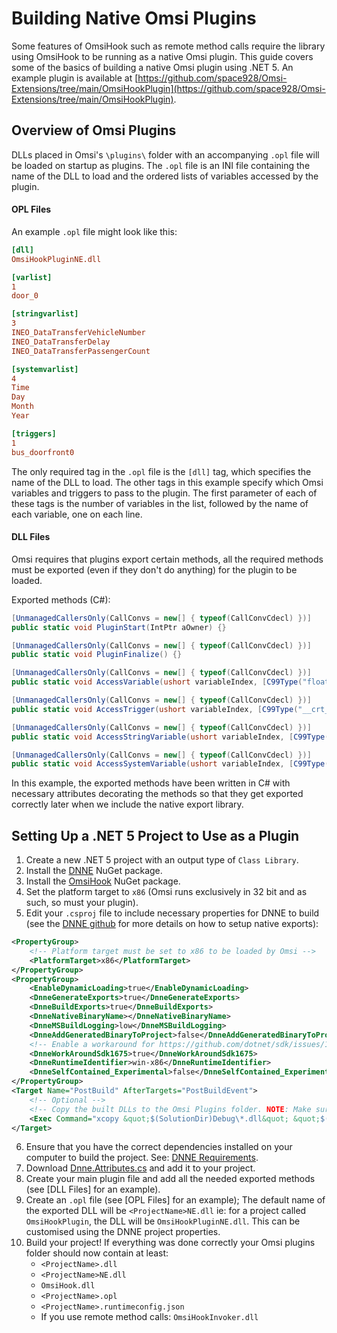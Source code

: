 # Building Native Omsi Plugins
Some features of OmsiHook such as remote method calls require the library using OmsiHook to be running as a 
native Omsi plugin. This guide covers some of the basics of building a native Omsi plugin using .NET 5.
An example plugin is available at 
[https://github.com/space928/Omsi-Extensions/tree/main/OmsiHookPlugin](https://github.com/space928/Omsi-Extensions/tree/main/OmsiHookPlugin).

## Overview of Omsi Plugins
DLLs placed in Omsi's `\plugins\` folder with an accompanying `.opl` file will be loaded on startup as plugins.
The `.opl` file is an INI file containing the name of the DLL to load and the ordered lists of variables 
accessed by the plugin.

#### OPL Files
An example `.opl` file might look like this:
```ini
[dll]
OmsiHookPluginNE.dll

[varlist]
1
door_0

[stringvarlist]
3
INEO_DataTransferVehicleNumber
INEO_DataTransferDelay
INEO_DataTransferPassengerCount

[systemvarlist]
4
Time
Day
Month
Year

[triggers]
1
bus_doorfront0
```

The only required tag in the `.opl` file is the `[dll]` tag, which specifies the name of the DLL to load. 
The other tags in this example specify which Omsi variables and triggers to pass to the plugin. The first
parameter of each of these tags is the number of variables in the list, followed by the name of each variable,
one on each line.

#### DLL Files
Omsi requires that plugins export certain methods, all the required methods must be exported (even if they don't
do anything) for the plugin to be loaded.

Exported methods (C#):
```csharp
[UnmanagedCallersOnly(CallConvs = new[] { typeof(CallConvCdecl) })]
public static void PluginStart(IntPtr aOwner) {}

[UnmanagedCallersOnly(CallConvs = new[] { typeof(CallConvCdecl) })]
public static void PluginFinalize() {}

[UnmanagedCallersOnly(CallConvs = new[] { typeof(CallConvCdecl) })]
public static void AccessVariable(ushort variableIndex, [C99Type("float*")] IntPtr value, [C99Type("__crt_bool*")] IntPtr writeValue)

[UnmanagedCallersOnly(CallConvs = new[] { typeof(CallConvCdecl) })]
public static void AccessTrigger(ushort variableIndex, [C99Type("__crt_bool*")] IntPtr triggerScript) { }

[UnmanagedCallersOnly(CallConvs = new[] { typeof(CallConvCdecl) })]
public static void AccessStringVariable(ushort variableIndex, [C99Type("char*")] IntPtr firstCharacterAddress, [C99Type("__crt_bool*")] IntPtr writeValue) { }

[UnmanagedCallersOnly(CallConvs = new[] { typeof(CallConvCdecl) })]
public static void AccessSystemVariable(ushort variableIndex, [C99Type("float*")] IntPtr value, [C99Type("__crt_bool*")] IntPtr writeValue) { }
```

In this example, the exported methods have been written in C# with necessary attributes decorating the methods so
that they get exported correctly later when we include the native export library. 

## Setting Up a .NET 5 Project to Use as a Plugin
1. Create a new .NET 5 project with an output type of `Class Library`.
1. Install the [DNNE](https://www.nuget.org/packages/DNNE/) NuGet package.
1. Install the [OmsiHook](https://www.nuget.org/packages/OmsiHook/) NuGet package.
1. Set the platform target to `x86` (Omsi runs exclusively in 32 bit and as such, so must your plugin).
1. Edit your `.csproj` file to include necessary properties for DNNE to build (see the 
[DNNE github](https://github.com/AaronRobinsonMSFT/DNNE) for more details on how to setup native exports):
```xml
<PropertyGroup>
    <!-- Platform target must be set to x86 to be loaded by Omsi -->
    <PlatformTarget>x86</PlatformTarget>
</PropertyGroup>
<PropertyGroup>
    <EnableDynamicLoading>true</EnableDynamicLoading>
    <DnneGenerateExports>true</DnneGenerateExports>
    <DnneBuildExports>true</DnneBuildExports>
    <DnneNativeBinaryName></DnneNativeBinaryName>
    <DnneMSBuildLogging>low</DnneMSBuildLogging>
    <DnneAddGeneratedBinaryToProject>false</DnneAddGeneratedBinaryToProject>
    <!-- Enable a workaround for https://github.com/dotnet/sdk/issues/1675 -->
    <DnneWorkAroundSdk1675>true</DnneWorkAroundSdk1675>
    <DnneRuntimeIdentifier>win-x86</DnneRuntimeIdentifier>
    <DnneSelfContained_Experimental>false</DnneSelfContained_Experimental>
</PropertyGroup>
<Target Name="PostBuild" AfterTargets="PostBuildEvent">
    <!-- Optional -->
    <!-- Copy the built DLLs to the Omsi Plugins folder. NOTE: Make sure the path to Omsi is correct for your machine -->
    <Exec Command="xcopy &quot;$(SolutionDir)Debug\*.dll&quot; &quot;$(OutDir)&quot; /y&#xD;&#xA;xcopy &quot;$(SolutionDir)Release\*.dll&quot; &quot;$(OutDir)&quot; /y&#xD;&#xA;xcopy &quot;$(OutDir)*.dll&quot; &quot;C:\Program Files (x86)\Steam\steamapps\common\OMSI 2\plugins\&quot; /y&#xD;&#xA;xcopy &quot;$(OutDir)*.opl&quot; &quot;C:\Program Files (x86)\Steam\steamapps\common\OMSI 2\plugins\&quot; /y&#xD;&#xA;xcopy &quot;$(OutDir)*.json&quot; &quot;C:\Program Files (x86)\Steam\steamapps\common\OMSI 2\plugins\&quot; /y" />
</Target>
```
6. Ensure that you have the correct dependencies installed on your computer to build the project. See: 
[DNNE Requirements](https://github.com/AaronRobinsonMSFT/DNNE#requirements).
1. Download [Dnne.Attributes.cs](https://github.com/AaronRobinsonMSFT/DNNE/blob/master/test/ExportingAssembly/Dnne.Attributes.cs)
and add it to your project.
1. Create your main plugin file and add all the needed exported methods (see [DLL Files] for an example).
1. Create an `.opl` file (see [OPL Files] for an example); The default name of the exported DLL will be 
`<ProjectName>NE.dll` ie: for a project called `OmsiHookPlugin`, the DLL will be `OmsiHookPluginNE.dll`. This can
be customised using the DNNE project properties.
1. Build your project! If everything was done correctly your Omsi plugins folder should now contain at least:
    * `<ProjectName>.dll`
    * `<ProjectName>NE.dll`
    * `OmsiHook.dll`
    * `<ProjectName>.opl`
    * `<ProjectName>.runtimeconfig.json`
    * If you use remote method calls: `OmsiHookInvoker.dll`
